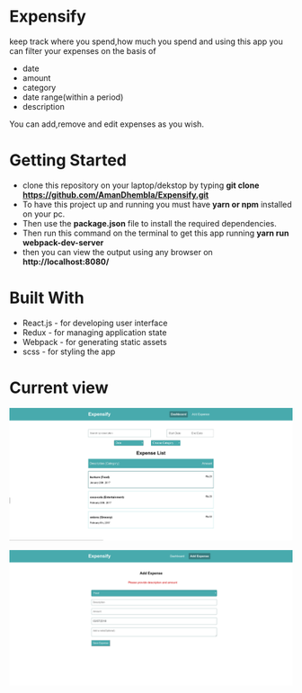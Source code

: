 # Expensify

keep track where you spend,how much you spend and using this app you can filter your expenses on the basis of 
* date
* amount
* category
* date range(within a period)
* description

You can add,remove and edit expenses as you wish.

# Getting Started

* clone this repository on your laptop/dekstop by typing **git clone https://github.com/AmanDhembla/Expensify.git** 
* To have this project up and running you must have **yarn or npm** installed on your pc. 
* Then use the **package.json** file to install the required dependencies.
* Then run this command on the terminal to get this app running **yarn run webpack-dev-server**
* then you can view the output using any browser on **http://localhost:8080/**

# Built With

* React.js - for developing user interface 
* Redux - for managing application state
* Webpack - for generating static assets
* scss - for styling the app

# Current view

![alt text](https://github.com/AmanDhembla/Expensify/blob/master/public/expensify1.png "Expense Dashboard")

![alt text](https://github.com/AmanDhembla/Expensify/blob/master/public/expensify2.png "Add Expense Page")
